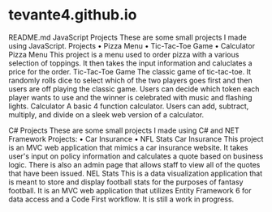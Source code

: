 # tevante4.github.io
README.md
JavaScript Projects
These are some small projects I made using JavaScript.
Projects
• Pizza Menu
• Tic-Tac-Toe Game
• Calculator
Pizza Menu
This project is a menu used to order pizza with a various selection of toppings. It then takes the
input information and caluclates a price for the order.
Tic-Tac-Toe Game
The classic game of tic-tac-toe. It randomly rolls dice to select which of the two players goes first
and then users are off playing the classic game. Users can decide which token each player wants
to use and the winner is celebrated with music and flashing lights.
Calculator
A basic 4 function calculator. Users can add, subtract, multiply, and divide on a sleek web version
of a calculator.


C# Projects
These are some small projects I made using C# and NET Framework
Projects:
• Car Insurance
• NFL Stats
Car Insurance
This project is an MVC web application that mimics a car insurance website. It takes user's input
on policy information and calculates a quote based on business logic. There is also an admin
page that allows staff to view all of the quotes that have been issued.
NEL Stats
This is a data visualization application that is meant to store and display football stats for the
purposes of fantasy football. It is an MVC web application that utilizes Entity Framework 6 for
data access and a Code First workflow. It is still a work in progress.
